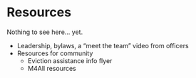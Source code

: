 ---
---
# Resources

Nothing to see here… yet.

* Leadership, bylaws, a “meet the team” video from officers
* Resources for community
    * Eviction assistance info flyer
    * M4All resources
